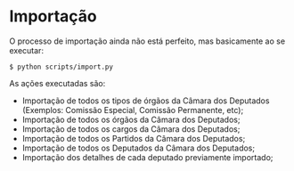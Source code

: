 Importação
==========


O processo de importação ainda não está perfeito, mas basicamente ao se
executar:

    $ python scripts/import.py

As ações executadas são:

  * Importação de todos os tipos de órgãos da Câmara dos Deputados (Exemplos:
    Comissão Especial, Comissão Permanente, etc);
  * Importação de todos os órgãos da Câmara dos Deputados;
  * Importação de todos os cargos da Câmara dos Deputados;
  * Importação de todos os Partidos da Câmara dos Deputados;
  * Importação de todos os Deputados da Câmara dos Deputados;
  * Importação dos detalhes de cada deputado previamente importado;
